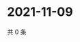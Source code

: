 # 2021-11-09

共 0 条

<!-- BEGIN WEIBO -->
<!-- 最后更新时间 Tue Nov 09 2021 14:13:46 GMT+0800 (China Standard Time) -->

<!-- END WEIBO -->
